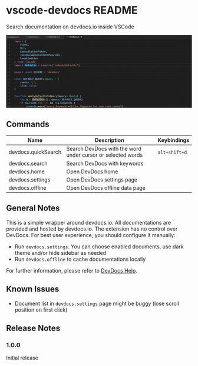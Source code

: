 # vscode-devdocs README

Search documentation on devdocs.io inside VSCode

![](preview.gif)

## Commands

Name                 | Description                                                 | Keybindings
-------------------- | ----------------------------------------------------------- | ------------
devdocs.quickSearch  | Search DevDocs with the word under cursor or selected words | `alt+shift+d`
devdocs.search       | Search DevDocs with keywords                                |
devdocs.home         | Open DevDocs home                                           |
devdocs.settings     | Open DevDocs settings page                                  | 
devdocs.offline      | Open DevDocs offline data page                              |

## General Notes

This is a simple wrapper around devdocs.io. All documentations are provided and hosted by devdocs.io.
The extension has no control over DevDocs. For best user experience, you should configure it manually:

* Run `devdocs.settings`. You can choose enabled documents, use dark theme and/or hide sidebar as needed
* Run `devdocs.offline` to cache documentations locally

For further information, please refer to [DevDocs Help](http://devdocs.io/help).

## Known Issues

* Document list in `devdocs.settings` page might be buggy (lose scroll position on first click)

## Release Notes

### 1.0.0

Initial release